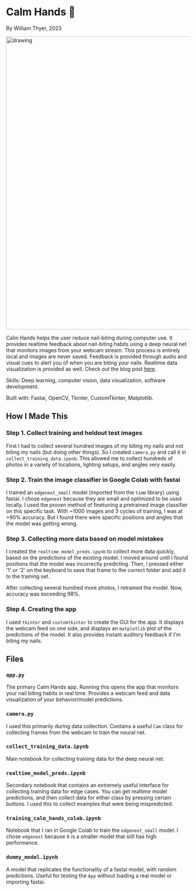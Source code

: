 # Calm Hands 🙌

By William Thyer, 2023

<img src="gui_screenshots/app_demo.gif" alt="drawing" width="800"/>

Calm Hands helps the user reduce nail-biting during computer use. It provides realtime feedback about nail-biting habits using a deep neural net that monitors images from your webcam stream. This process is entirely local and images are never saved. Feedback is provided through audio and visual cues to alert you of when you are biting your nails. Realtime data visualization is provided as well. Check out the blog post [here](https://williamthyer.github.io/posts/2023/3/calm-hands/).

Skills: Deep learning, computer vision, data visualization, software development.

Built with: Fastai, OpenCV, Tkinter, CustomTkinter, Matplotlib.

## How I Made This

### Step 1. Collect training and heldout test images

First I had to collect several hundred images of my biting my nails and not biting my nails (but doing other things). So I created `camera.py` and call it in `collect_training_data.ipynb`. This allowed me to collect hundreds of photos in a variety of locations, lighting setups, and angles very easily.

### Step 2. Train the image classifier in Google Colab with fastai

I trained an `edgenext_small` model (imported from the `timm` library) using fastai. I chose `edgenext` because they are small and optimized to be used locally. I used the proven method of finetuning a pretrained image classifier on this specific task. With ~1000 images and 3 cycles of training, I was at >90% accuracy. But I found there were specific positions and angles that the model was getting wrong.

### Step 3. Collecting more data based on model mistakes

I created the `realtime_model_preds.ipynb` to collect more data quickly, based on the predictions of the existing model. I moved around until I found positions that the model was incorrectly predicting. Then, I pressed either '1' or '2' on the keyboard to save that frame to the correct folder and add it to the training set.

After collecting several hundred more photos, I retrained the model. Now, accuracy was exceeding 98%.

### Step 4. Creating the app

I used `tkinter` and `customtkinter` to create the GUI for the app. It displays the webcam feed on one side, and displays an `matplotlib` plot of the predictions of the model. It also provides instant auditory feedback if I'm biting my nails.

## Files

### `app.py`

The primary Calm Hands app. Running this opens the app that monitors your nail biting habits in real time. Provides a webcam feed and data visualization of your behavior/model predictions.

### `camera.py`

I used this primarily during data collection. Contains a useful `Cam` class for collecting frames from the webcam to train the neural net.

### `collect_training_data.ipynb`

Main notebook for collecting training data for the deep neural net.

### `realtime_model_preds.ipynb`

Secondary notebook that contains an extremely useful interface for collecting training data for edge cases. You can get realtime model predictions, and then collect data for either class by pressing certain buttons. I used this to collect examples that were being mispredicted.

### `training_calm_hands_colab.ipynb`

Notebook that I ran in Google Colab to train the `edgenext_small` model. I chose `edgenext` because it is a smaller model that still has high performance.

### `dummy_model.ipynb`

A model that replicates the functionality of a fastai model, with random predictions. Useful for testing the `App` without loading a real model or importing fastai.
